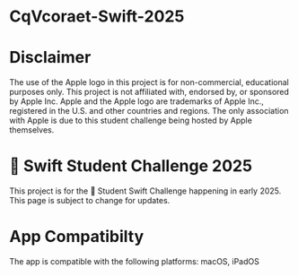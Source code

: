 # CqVcoraet-Swift-2025

# Disclaimer
The use of the Apple logo in this project is for non-commercial, educational purposes only. This project is not affiliated with, endorsed by, or sponsored by Apple Inc. Apple and the Apple logo are trademarks of Apple Inc., registered in the U.S. and other countries and regions. The only association with Apple is due to this student challenge being hosted by Apple themselves.

#  Swift Student Challenge 2025
This project is for the  Student Swift Challenge happening in early 2025. This page is subject to change for updates.

# App Compatibilty
The app is compatible with the following platforms:
macOS, iPadOS

